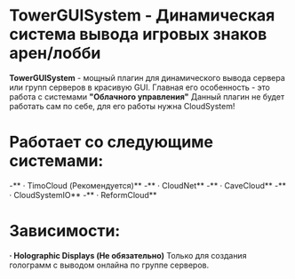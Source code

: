 # TowerGUISystem - Динамическая система вывода игровых знаков арен/лобби

**TowerGUISystem** - мощный плагин для динамического вывода сервера или групп серверов в красивую GUI.
Главная его особенность - это работа с системами **"Облачного управления"**
Данный плагин не будет работать сам по себе, для его работы нужна CloudSystem!

# Работает со следующиме системами:
 -** · TimoCloud (Рекомендуется)**
 -** · CloudNet**
 -** · CaveCloud**
 -** · CloudSystemIO**
 -** · ReformCloud**

# Зависимости:
 **· Holographic Displays (Не обязательно)**
  Только для создания голограмм с выводом онлайна по группе серверов.


